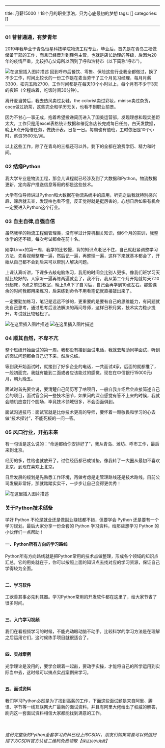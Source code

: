 
--- 
title:  月薪15000！18个月的职业漂泊，只为心底最初的梦想 
tags: []
categories: [] 

---
### 01 普普通通，有梦青年

2019年我毕业于青岛恒星科技学院物流工程专业。毕业后，首先是在青岛三福做储备干部的工作，而且已经晋升到鞋包主管，也就是店长助理的等级，后因为20年的疫情严重，比较担心父母所以回到了呼和浩特市（以下简称“呼市”）。

<img src="https://img-blog.csdnimg.cn/da8866c2d3f7438cb9969aafc044db6a.webp#pic_center" alt="在这里插入图片描述"> 回到呼市后餐饮、零售、保险这些行业我全都做过，换了不少工作，时间比较长的一份工作是在麦当劳干了三个月见习经理，每月月薪3300，扣完五险2700，工作时间都是在每天10个小时以上，每个月有不少于3天的夜班（全程站着，吃饭时间30分钟）。

离开麦当劳后，我去热风卖过女鞋，the colorist卖过彩妆，miniso卖过杂货，coco做过奶茶，这些完全和学历无关，也看不到职业前景。

因为不甘心一事无成，抱着希望投递简历进入了国美运营部，发现理想和现实差距太大，工作只是用excel表格统计数据和催促各店长完成每日任务。白天发数据，晚上6点开始催任务，做统计表，日复一日。每周也有值班，工时依旧是10个小时，薪资3500元/月。

以上这些工作，除了在青岛的三福还可以外，剩下的全都在浪费学历、精力和时间。

### 02 结缘Python

我大学专业是物流工程，那会儿课程就已经涉及到了大数据和Python。物流数据更新，定向客户推送信息等用的都是这些技术。

大学有位导师讲过Python和大数据在物流系统中的应用，听完之后我就特别感兴趣，课后就去查，发现啥也看不懂，反正觉得就是挺厉害的。心想日后如果有机会一定要进入Python这个行业。

### 03 自主自律,自强自信

虽然我学的物流工程偏管理类，没有学过计算机相关知识，但6个月的实训，我整体学的还不错，每次考试都会在前十名。

刚学Linux的第一周，我学的比较慢，背的知识点老记不住，自己就赶紧调整学习方法，先看视频整理一遍，然后记一遍，再整理一遍，这样下来就基本都会了，开始从自己都不会到后来可以帮别人解决问题。

上课认真听讲，下课多去敲电脑练习，我用的时间会比别人更多。像我们班学习天赋比较好的，人家听一遍再练两遍就会了，我不行，我从第二个月开始就每天7:10分起床，8点之前进教室，晚上9点下了自习后，自己会再学到10点左右。那些课余的时间我都用来练习，后来练到命令不用看笔记就直接敲出来了。

一定要勤加练习，笔记是远远不够的，更重要的是要有自己的思维能力，有问题就先自己思考，通过思考后没法解决的再问导师，这样日积月累，技术实力稳步提升，考试就比较轻松了。

<img src="https://img-blog.csdnimg.cn/8c4e3ac5edbe4f10b0d115424d0de6fb.webp#pic_center" alt="在这里插入图片描述"> <img src="https://img-blog.csdnimg.cn/11192a35ff21429bb4459894a8b59db4.webp#pic_center" alt="在这里插入图片描述">

### 04 顺其自然，不卑不亢

整个班级开始面试的第一周，我都没有接到面试电话，我就去帮助同学面试，听到的面试问题都会自己记下来，然后总结。

等到我开始面试时，就接到了好多企业的电话，一共面试4家，后面的就都推了，一般初面完，我就有能到二面或者应该能过的感觉。现在在中信银行15000元/月，朝九晚五。

面试时首先要会说，要清楚自己简历写了啥项目，一般自我介绍后会直接简述自己会的项目，面试官会问一些技术细节，如果问的深点感觉有答不上来的时候，我就会随机应变打个圆场，毕竟技术领域很多，不会面面俱到。

面试沟通技巧：面试官就是比你技术更高的导师，要怀着一颗敬畏和学习的心去做“技术探讨”，不能死板的一问一答。

### 05 风口行业，开拓未来

有一句话是这么说的：“命运都给你安排好了”，我从青岛、潍坊、呼市工作，最后来到北京。

经历的多，性格也就放开了。过往经历都已成铺垫，像我转了一大圈从最初不喜欢北京，到现在喜欢上北京。

日后发展的规划是先熟悉工作环境，再做考虑是走管理路线还是技术路线。目前公司发展非常好，那就踏踏实实干，一步步让自己变得更优秀！

<img src="https://img-blog.csdnimg.cn/d7a5fd4cdb2745789584f0cb3eb33154.webp#pic_center" alt="在这里插入图片描述">

### 关于Python技术储备

学好 Python 不论是就业还是做副业赚钱都不错，但要学会 Python 还是要有一个学习规划。最后大家分享一份全套的 Python 学习资料，给那些想学习 Python 的小伙伴们一点帮助！

#### 一、Python所有方向的学习路线

Python所有方向路线就是把Python常用的技术点做整理，形成各个领域的知识点汇总，它的用处就在于，你可以按照上面的知识点去找对应的学习资源，保证自己学得较为全面。

<img src="https://img-blog.csdnimg.cn/img_convert/9f49b566129f47b8a67243c1008edf79.png" alt="">

#### 二、学习软件

工欲善其事必先利其器。学习Python常用的开发软件都在这里了，给大家节省了很多时间。

<img src="https://img-blog.csdnimg.cn/img_convert/8c4513c1a906b72cbf93031e6781512b.png" alt="">

#### 三、入门学习视频

我们在看视频学习的时候，不能光动眼动脑不动手，比较科学的学习方法是在理解之后运用它们，这时候练手项目就很适合了。

<img src="https://img-blog.csdnimg.cn/afc935d834c5452090670f48eda180e0.png?x-oss-process=image/watermark,type_d3F5LXplbmhlaQ,shadow_50,text_Q1NETiBA56iL5bqP5aqb56eD56eD,size_20,color_FFFFFF,t_70,g_se,x_16#pic_center" alt="">

#### 四、实战案例

光学理论是没用的，要学会跟着一起敲，要动手实操，才能将自己的所学运用到实际当中去，这时候可以搞点实战案例来学习。

<img src="https://img-blog.csdnimg.cn/img_convert/252731a671c1fb70aad5355a2c5eeff0.png" alt="">

#### 五、面试资料

我们学习Python必然是为了找到高薪的工作，下面这些面试题是来自阿里、腾讯、字节等一线互联网大厂最新的面试资料，并且有阿里大佬给出了权威的解答，刷完这一套面试资料相信大家都能找到满意的工作。

<img src="https://img-blog.csdnimg.cn/img_convert/6c361282296f86381401c05e862fe4e9.png" alt=""> <img src="https://img-blog.csdnimg.cn/img_convert/d2d978bb523c810abca3abe69e09bc1a.png" alt="">

###### 这份完整版的Python全套学习资料已经上传CSDN，朋友们如果需要可以微信扫描下方CSDN官方认证二维码免费领取【`保证100%免费`】

<img src="https://img-blog.csdnimg.cn/1d2a69f2d57e4d1cb444037b17af8607.png" alt="">
